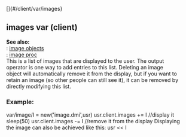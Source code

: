 []{#/client/var/images}    
## images var (client)    
**See also:**    
:   [image objects](ref/image)    
:   [image proc](ref/proc/image)    
This is a list of images that are displayed to the user. The output    
operator is one way to add entries to this list. Deleting an image    
object will automatically remove it from the display, but if you want to    
retain an image (so other people can still see it), it can be removed by    
directly modifying this list.    
### Example:    
var/image/I = new(\'image.dmi\',usr) usr.client.images += I //display it    
sleep(50) usr.client.images -= I //remove it from the display Displaying    
the image can also be achieved like this: usr \<\< I  